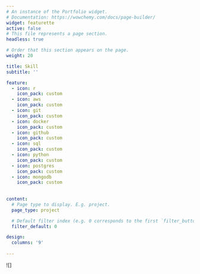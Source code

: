 ```yaml
---
# An instance of the Portfolio widget.
# Documentation: https://wowchemy.com/docs/page-builder/
widget: featurette
active: false
# This file represents a page section.
headless: true

# Order that this section appears on the page.
weight: 20

title: Skill
subtitle: ''

feature:
  - icon: r
    icon_pack: custom
  - icon: aws
    icon_pack: custom
  - icon: git
    icon_pack: custom
  - icon: docker
    icon_pack: custom
  - icon: github
    icon_pack: custom
  - icon: sql
    icon_pack: custom
  - icon: python
    icon_pack: custom
  - icon: postgres
    icon_pack: custom
  - icon: mongodb
    icon_pack: custom
 
      
content:
  # Page type to display. E.g. project.
  page_type: project

  # Default filter index (e.g. 0 corresponds to the first `filter_button` instance below).
  filter_default: 0

design:
  columns: '9'
  
---
```

![]

